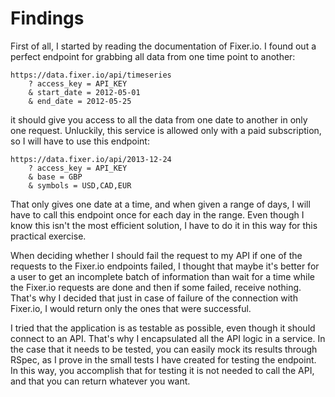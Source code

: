 # Findings

First of all, I started by reading the documentation of Fixer.io. I found out a perfect endpoint for grabbing all data from one time point to another: 

```
https://data.fixer.io/api/timeseries
    ? access_key = API_KEY
    & start_date = 2012-05-01
    & end_date = 2012-05-25
```

it should give you access to all the data from one date to another in only one request. Unluckily, this service is allowed only with a paid subscription, so I will have to use this endpoint: 

```
https://data.fixer.io/api/2013-12-24
    ? access_key = API_KEY
    & base = GBP
    & symbols = USD,CAD,EUR
```

That only gives one date at a time, and when given a range of days, I will have to call this endpoint once for each day in the range. Even though I know this isn't the most efficient solution, I have to do it in this way for this practical exercise.


When deciding whether I should fail the request to my API if one of the requests to the Fixer.io endpoints failed, I thought that maybe it's better for a user to get an incomplete batch of information than wait for a time while the Fixer.io requests are done and then if some failed, receive nothing. That's why I decided that just in case of failure of the connection with Fixer.io, I would return only the ones that were successful.


I tried that the application is as testable as possible, even though it should connect to an API. That's why I encapsulated all the API logic in a service. In the case that it needs to be tested, you can easily mock its results through RSpec, as I prove in the small tests I have created for testing the endpoint. In this way, you accomplish that for testing it is not needed to call the API, and that you can return whatever you want.